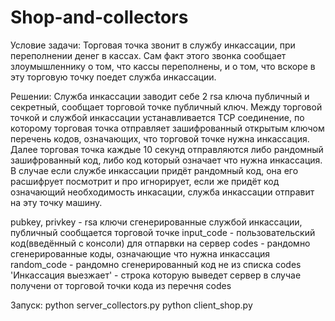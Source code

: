 # Shop-and-collectors

Условие задачи: Торговая точка звонит в службу инкассации, при переполнении денег в кассах. Сам факт этого звонка сообщает злоумышленнику о том, что кассы переполнены,
и о том, что вскоре в эту торговую точку поедет служба инкассации.

Решении:
Служба инкассации заводит себе 2 rsa ключа публичный и секретный, сообщает торговой точке публичный ключ. Между торговой точкой и службой инкассации устанавливается
TCP соединение, по которому торговая точка отправляет зашифрованный открытым ключом перечень кодов, означающих, что торговой точке нужна инкассация. Далее торговая точка каждые
10 секунд отправляются либо рандомный зашифрованный код, либо код который означает что нужна инкассация. В случае если службе инкассации придёт рандомный код, она его расшифрует
посмотрит и про игнорирует, если же придёт код означающий необходимость инкасации, служба инкассации отправит на эту точку машину.

pubkey, privkey - rsa ключи сгенерированные службой инкассации, публичный сообщается торговой точке
input_code - пользовательский код(введённый с консоли) для отпарвки на сервер
codes - рандомно сгенерированные коды, означающие что нужна инкассация
random_code - рандомно сгенерированный код не из списка codes
'Инкассация выезжает' - строка которую выведет сервер в случае получени от торговой точки кода из перечня codes

Запуск:
python server_collectors.py
python client_shop.py
  
